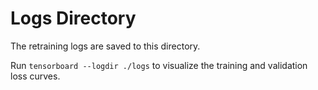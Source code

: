 # Logs Directory

The retraining logs are saved to this directory.

Run `tensorboard --logdir ./logs` to visualize the training and validation loss curves.